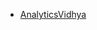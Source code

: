 * [AnalyticsVidhya](https://www.analyticsvidhya.com/blog/2019/10/how-to-build-knowledge-graph-text-using-spacy/)
